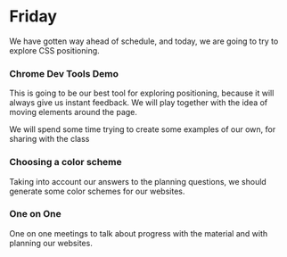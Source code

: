 # Friday

We have gotten way ahead of schedule, and today, we are going to try to explore CSS positioning.

### Chrome Dev Tools Demo

This is going to be our best tool for exploring positioning, because it will always give us instant feedback. We will play together with the idea of moving elements around the page.

We will spend some time trying to create some examples of our own, for sharing with the class

### Choosing a color scheme

Taking into account our answers to the planning questions, we should generate some color schemes for our websites.

### One on One

One on one meetings to talk about progress with the material and with planning our websites.
